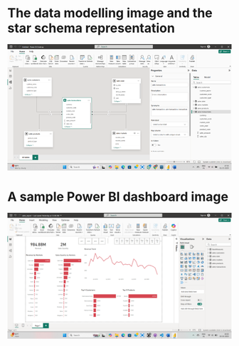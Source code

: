 # The data modelling image and the star schema representation
![alt text](image.png)

# A sample Power BI dashboard image
![alt text](image-1.png)
